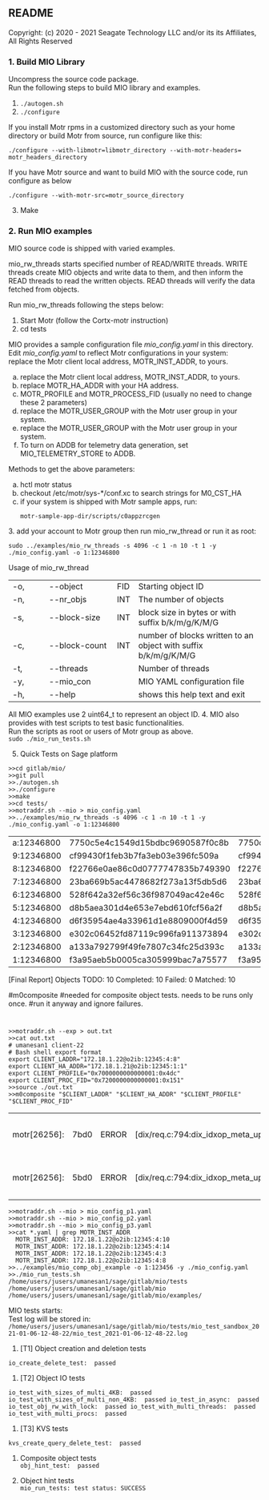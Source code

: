 ## README
Copyright: (c) 2020 - 2021 Seagate Technology LLC and/or its its Affiliates,  
All Rights Reserved  

### 1. Build MIO Library
Uncompress the source code package.  
Run the following steps to build MIO library and examples.
1. ``./autogen.sh``
1. ``./configure``  

If you install Motr rpms in a customized directory such as your home
directory or build Motr from source, run configure like this:  

``./configure --with-libmotr=libmotr_directory --with-motr-headers= motr_headers_directory``

If you have Motr source and want to build MIO with the source code, run
configure as below

``./configure --with-motr-src=motr_source_directory``

3. Make  

### 2. Run MIO examples  
MIO source code is shipped with varied examples.  

mio_rw_threads starts specified number of READ/WRITE threads. WRITE threads
create MIO objects and write data to them, and then inform the READ threads
to read the written objects. READ threads will verify the data fetched from
objects.  

Run mio_rw_threads following the steps below:  
1. Start Motr (follow the Cortx-motr instruction)
1. cd tests

MIO provides a sample configuration file *mio_config.yaml* in this directory.  
Edit *mio_config.yaml* to reflect Motr configurations in your system:  
replace the Motr client local address, MOTR_INST_ADDR, to yours.

<ol type="a">
  <li>replace the Motr client local address, MOTR_INST_ADDR, to yours.</li>
  <li>replace MOTR_HA_ADDR with your HA address.</li>
  <li>MOTR_PROFILE and MOTR_PROCESS_FID (usually no need to change these 2 parameters)</li>
  <li>replace the MOTR_USER_GROUP with the Motr user group in your system.</li>
  <li>replace the MOTR_USER_GROUP with the Motr user group in your system.</li>
  <li>To turn on ADDB for telemetry data generation, set MIO_TELEMETRY_STORE to
    ADDB.</li>
</ol>   

Methods to get the above parameters:
<ol type="a">
  <li>hctl motr status</li>
  <li>checkout /etc/motr/sys-*/conf.xc to search strings for M0_CST_HA</li>
  <li>if your system is shipped with Motr sample apps, run:  

  `` motr-sample-app-dir/scripts/c0appzrcgen ``
  </li>
  </ol>
3. add your account to Motr group then run mio_rw_thread or run it as root:  

``sudo ../examples/mio_rw_threads -s 4096 -c 1 -n 10 -t 1 -y ./mio_config.yaml -o 1:12346800``  

Usage of mio_rw_thread  
<table>  
  <tr>  
    <td width=57px>-o, </td>
    <td width=120px>--object </td>
    <td>FID     </td>
    <td>Starting object ID  </td>
  </tr>

  <tr>  
      <td>-n, </td>
      <td>--nr_objs </td>
      <td> INT </td>
      <td>The number of objects  </td>
  </tr>

  <tr>  
      <td>-s, </td>
      <td>--block-size  </td>
      <td> INT </td>
      <td>block size in bytes or with suffix b/k/m/g/K/M/G </td>
  </tr>

  <tr>  
      <td>-c, </td>
      <td>--block-count  </td>
      <td> INT </td>
      <td>number of blocks written to an object with suffix b/k/m/g/K/M/G</td>
  </tr>

  <tr>  
      <td>-t, </td>
      <td>--threads    </td>
      <td>  </td>
      <td>Number of threads </td>
  </tr>

  <tr>  
      <td>-y, </td>
      <td>--mio_con </td>
      <td>  </td>
      <td>MIO YAML configuration file</td>
  </tr>

  <tr>  
      <td>-h, </td>
      <td>--help </td>
      <td>  </td>
      <td>shows this help text and exit </td>
  </tr>

</table>  

All MIO examples use 2 uint64_t to represent an object ID.
4. MIO also provides with test scripts to test basic functionalities.  
Run the scripts as root or users of Motr group as above.  
``sudo ./mio_run_tests.sh``  

5. Quick Tests on Sage platform  
```
>>cd gitlab/mio/  
>>git pull
>>./autogen.sh  
>>./configure  
>>make  
>>cd tests/
>>motraddr.sh --mio > mio_config.yaml  
>>../examples/mio_rw_threads -s 4096 -c 1 -n 10 -t 1 -y ./mio_config.yaml -o 1:12346800   
```  
<table>  
  <tr>  
    <td width=110px>a:12346800 </td>
    <td width=320px>7750c5e4c1549d15bdbc9690587f0c8b </td>
    <td width=320px>7750c5e4c1549d15bdbc9690587f0c8b     </td>

  </tr>

  <tr>  
      <td>9:12346800 </td>
      <td>cf99430f1feb3b7fa3eb03e396fc509a </td>
      <td> cf99430f1feb3b7fa3eb03e396fc509a </td>

  </tr>

  <tr>  
      <td>8:12346800 </td>
      <td>f22766e0ae86c0d0777747835b749390  </td>
      <td> f22766e0ae86c0d0777747835b749390 </td>

  </tr>

  <tr>  
      <td>7:12346800 </td>
      <td>23ba669b5ac4478682f273a13f5db5d6 </td>
      <td> 23ba669b5ac4478682f273a13f5db5d6 </td>

  </tr>

  <tr>  
      <td>6:12346800</td>
      <td>528f642a32ef56c36f987049ac42e46c </td>
      <td> 528f642a32ef56c36f987049ac42e46c </td>

  </tr>

  <tr>  
      <td>5:12346800</td>
      <td>d8b5aea301d4e653e7ebd610fcf56a2f </td>
      <td> d8b5aea301d4e653e7ebd610fcf56a2f </td>

  </tr>

  <tr>  
      <td>4:12346800</td>
      <td>d6f35954ae4a33961d1e8809000f4d59 </td>
      <td> d6f35954ae4a33961d1e8809000f4d59 </td>

  </tr>

  <tr>  
      <td>3:12346800</td>
      <td>e302c06452fd87119c996fa911373894</td>
      <td> e302c06452fd87119c996fa911373894 </td>

  </tr>

  <tr>  
      <td>2:12346800</td>
      <td>a133a792799f49fe7807c34fc25d393c</td>
      <td> a133a792799f49fe7807c34fc25d393c </td>

  </tr>

  <tr>  
      <td>1:12346800</td>
      <td>f3a95aeb5b0005ca305999bac7a75577</td>
      <td> f3a95aeb5b0005ca305999bac7a75577 </td>

  </tr>
</table>  

[Final Report] 	  Objects TODO: 10    Completed: 10	  Failed: 0	    Matched: 10  

#m0composite
#needed for composite object tests. needs to be runs only once.
#run it anyway and ignore failures.  
#

```
>>motraddr.sh --exp > out.txt
>>cat out.txt
# umanesan1 client-22
# Bash shell export format
export CLIENT_LADDR="172.18.1.22@o2ib:12345:4:8"
export CLIENT_HA_ADDR="172.18.1.21@o2ib:12345:1:1"
export CLIENT_PROFILE="0x7000000000000001:0x4dc"
export CLIENT_PROC_FID="0x7200000000000001:0x151"
>>source ./out.txt
>>m0composite "$CLIENT_LADDR" "$CLIENT_HA_ADDR" "$CLIENT_PROFILE" "$CLIENT_PROC_FID"
```    
<table>  
  <tr>  
    <td>motr[26256]: </td>
    <td>7bd0</td>
    <td>ERROR </td>
    <td>[dix/req.c:794:dix_idxop_meta_update_ast_cb]  </td>
    <td>All items are failed  </td>

  </tr>

  <tr>  
    <td>motr[26256]: </td>
    <td>5bd0 </td>
    <td>ERROR </td>
    <td>[dix/req.c:794:dix_idxop_meta_update_ast_cb]  </td>
    <td>All items are failed  </td>

  </tr>
</table>  

```
>>motraddr.sh --mio > mio_config_p1.yaml
>>motraddr.sh --mio > mio_config_p2.yaml
>>motraddr.sh --mio > mio_config_p3.yaml
>>cat *.yaml | grep MOTR_INST_ADDR
  MOTR_INST_ADDR: 172.18.1.22@o2ib:12345:4:10
  MOTR_INST_ADDR: 172.18.1.22@o2ib:12345:4:14
  MOTR_INST_ADDR: 172.18.1.22@o2ib:12345:4:3
  MOTR_INST_ADDR: 172.18.1.22@o2ib:12345:4:8
>>../examples/mio_comp_obj_example -o 1:123456 -y ./mio_config.yaml
>>./mio_run_tests.sh
/home/users/jusers/umanesan1/sage/gitlab/mio/tests
/home/users/jusers/umanesan1/sage/gitlab/mio
/home/users/jusers/umanesan1/sage/gitlab/mio/examples/  
```  
MIO tests starts:  
Test log will be stored in:
``/home/users/jusers/umanesan1/sage/gitlab/mio/tests/mio_test_sandbox_2021-01-06-12-48-22/mio_test_2021-01-06-12-48-22.log``  

1. [T1] Object creation and deletion tests </li>  

  ``io_create_delete_test:  passed``  

1. [T2] Object IO tests  

  ``io_test_with_sizes_of_multi_4KB:  passed
	io_test_with_sizes_of_multi_non_4KB:  passed
	io_test_in_async:  passed
	io_test_obj_rw_with_lock:  passed
	io_test_with_multi_threads:  passed
	io_test_with_multi_procs:  passed  
  ``  
1. [T3] KVS tests  

  ``kvs_create_query_delete_test:  passed``  
1. Composite object tests  
``obj_hint_test:  passed``

1. Object hint tests  
``mio_run_tests: test status: SUCCESS``
